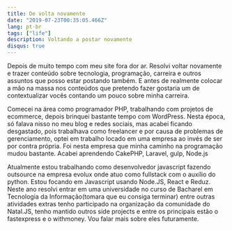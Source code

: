 ```yaml
---
title: De volta novamente
date: "2019-07-23T00:35:05.466Z"
lang: pt-br
tags: ["life"]
description: Voltando a postar novamente
disqus: true
---
```


Depois de muito tempo com meu site fora dor ar. Resolvi voltar novamente e trazer conteúdo sobre tecnologia, programação, carreira e outros assuntos que posso estar postando também. E antes de realmente colocar a mão na massa nos conteúdos que pretendo fazer gostaria um de contextualizar vocês contando um pouco sobre minha carreira.

Comecei na área como programador PHP, trabalhando com projetos de ecommerce, depois brinquei bastante tempo com WordPress. Nesta época, só falava nisso no meu blog e redes sociais, mas acabei ficando desgastado, pois trabalhava como freelancer e por causa de problemas de gerenciamento, optei em trabalho locado em uma empresa ao invés de ser por contra própria. Foi nesta empresa que minha caminho na programação mudou bastante. Acabei aprendendo CakePHP, Laravel, gulp, Node.js

Atualmente estou trabalhando como desenvolvedor javascript fazendo outsource na empresa evolux onde atuo como fullstack com o auxílio do python. Estou focando em Javascript usando Node.JS, React e Reduz. Neste ano resolvi entrar em uma universidade no curso de Bacharel em Tecnologia da Informação(tomara que eu consiga terminar) entre outras atividades extras tenho participado na organização da comunidade do Natal.JS, tenho mantido outros side projects e entre os principais estão o fastexpress e o withmoney. Vou falar mais sobre eles futuramente.
